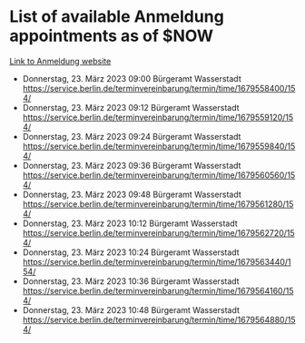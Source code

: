 # List of available Anmeldung appointments as of $NOW
[Link to Anmeldung website](https://service.berlin.de/terminvereinbarung/termin/tag.php?termin=1&anliegen[]=120686&dienstleisterlist=122210,122217,327316,122219,327312,122227,327314,122231,327346,122243,327348,122254,122252,329742,122260,329745,122262,329748,122271,327278,122273,327274,122277,327276,330436,122280,327294,122282,327290,122284,327292,122291,327270,122285,327266,122286,327264,122296,327268,150230,329760,122297,327286,122294,327284,122312,329763,122314,329775,122304,327330,122311,327334,122309,327332,317869,122281,327352,122279,329772,122283,122276,327324,122274,327326,122267,329766,122246,327318,122251,327320,122257,327322,122208,327298,122226,327300&herkunft=http%3A%2F%2Fservice.berlin.de%2Fdienstleistung%2F120686%2F)
- Donnerstag, 23. März 2023 09:00 Bürgeramt Wasserstadt https://service.berlin.de/terminvereinbarung/termin/time/1679558400/154/
- Donnerstag, 23. März 2023 09:12 Bürgeramt Wasserstadt https://service.berlin.de/terminvereinbarung/termin/time/1679559120/154/
- Donnerstag, 23. März 2023 09:24 Bürgeramt Wasserstadt https://service.berlin.de/terminvereinbarung/termin/time/1679559840/154/
- Donnerstag, 23. März 2023 09:36 Bürgeramt Wasserstadt https://service.berlin.de/terminvereinbarung/termin/time/1679560560/154/
- Donnerstag, 23. März 2023 09:48 Bürgeramt Wasserstadt https://service.berlin.de/terminvereinbarung/termin/time/1679561280/154/
- Donnerstag, 23. März 2023 10:12 Bürgeramt Wasserstadt https://service.berlin.de/terminvereinbarung/termin/time/1679562720/154/
- Donnerstag, 23. März 2023 10:24 Bürgeramt Wasserstadt https://service.berlin.de/terminvereinbarung/termin/time/1679563440/154/
- Donnerstag, 23. März 2023 10:36 Bürgeramt Wasserstadt https://service.berlin.de/terminvereinbarung/termin/time/1679564160/154/
- Donnerstag, 23. März 2023 10:48 Bürgeramt Wasserstadt https://service.berlin.de/terminvereinbarung/termin/time/1679564880/154/
